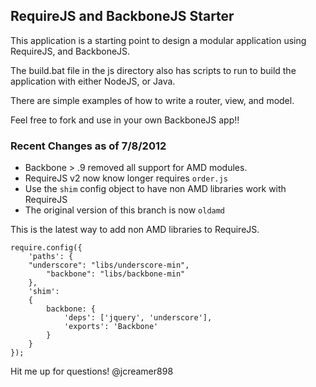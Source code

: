 ## RequireJS and BackboneJS Starter
This application is a starting point to design a modular application using RequireJS, and BackboneJS.  

The build.bat file in the js directory also has scripts to run to build the application with either NodeJS, or Java.  

There are simple examples of how to write a router, view, and model.  

Feel free to fork and use in your own BackboneJS app!!

### Recent Changes as of 7/8/2012
* Backbone > .9 removed all support for AMD modules.
* RequireJS v2 now know longer requires `order.js`
* Use the `shim` config object to have non AMD libraries work with RequireJS
* The original version of this branch is now `oldamd`

This is the latest way to add non AMD libraries to RequireJS.  

    require.config({ 
        'paths': { 
      	"underscore": "libs/underscore-min", 
    		"backbone": "libs/backbone-min"
    	},
    	'shim': 
    	{
    		backbone: {
    			'deps': ['jquery', 'underscore'],
    			'exports': 'Backbone'
    		}
    	}	
    }); 

Hit me up for questions! @jcreamer898
